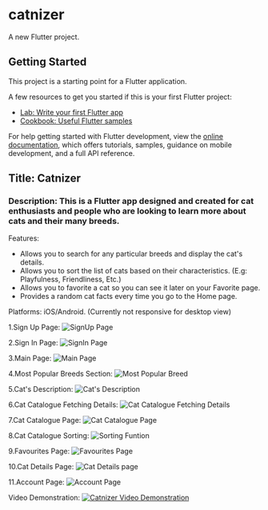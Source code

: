 # catnizer

A new Flutter project.

## Getting Started

This project is a starting point for a Flutter application.

A few resources to get you started if this is your first Flutter project:

- [Lab: Write your first Flutter app](https://docs.flutter.dev/get-started/codelab)
- [Cookbook: Useful Flutter samples](https://docs.flutter.dev/cookbook)

For help getting started with Flutter development, view the
[online documentation](https://docs.flutter.dev/), which offers tutorials,
samples, guidance on mobile development, and a full API reference.

## Title: Catnizer 

### Description: This is a Flutter app designed and created for cat enthusiasts and people who are looking to learn more about cats and their many breeds. 

Features: 

- Allows you to search for any particular breeds and display the cat's details.
- Allows you to sort the list of cats based on their characteristics. (E.g: Playfulness, Friendliness, Etc.)
- Allows you to favorite a cat so you can see it later on your Favorite page.
- Provides a random cat facts every time you go to the Home page.

Platforms: iOS/Android. (Currently not responsive for desktop view)


1.Sign Up Page: 
![SignUp Page](assets/catimage/screenshots/a2.jpeg)

2.Sign In Page: 
![SignIn Page](assets/catimage/screenshots/a1.jpeg)

3.Main Page: 
![Main Page](assets/catimage/screenshots/a3.jpeg)

4.Most Popular Breeds Section: 
![Most Popular Breed](assets/catimage/screenshots/a4.jpeg)

5.Cat's Description: 
![Cat's Description](assets/catimage/screenshots/a5.jpeg)

6.Cat Catalogue Fetching Details: 
![Cat Catalogue Fetching Details](assets/catimage/screenshots/a6.jpeg)

7.Cat Catalogue Page: 
![Cat Catalogue Page](assets/catimage/screenshots/a7.jpeg)

8.Cat Catalogue Sorting: 
![Sorting Funtion](assets/catimage/screenshots/a8.jpeg)

9.Favourites Page: 
![Favourites Page](assets/catimage/screenshots/a9.jpeg)

10.Cat Details Page: 
![Cat Details page](assets/catimage/screenshots/a10.jpeg)

11.Account Page: 
![Account Page](assets/catimage/screenshots/a11.jpeg)


Video Demonstration:
[![Catnizer Video Demonstration](https://img.youtube.com/vi/sDhMvIWuM/0.jpg)](https://www.youtube.com/watch?v=sDhMvIWuM)

